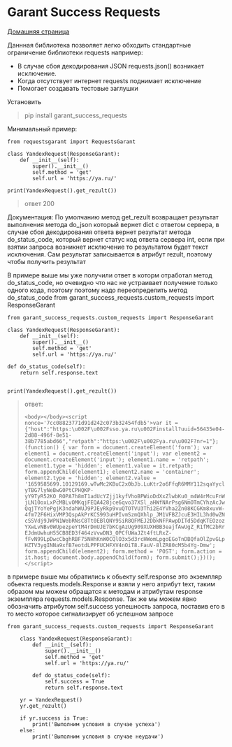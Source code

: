 # Garant Success Requests


[Домашняя страница](https://github.com/plp-kolyan/CustomRequests.git)

Даннная библиотека позволяет легко обходить стандартные ограничение библиотеки requests
например:
- В случае сбоя декодирования JSON requests.json() возникает исключение.
- Когда отсутствует интернет requests поднимает исключение
- Помогает создавать тестовые заглушки

Установить
>pip install garant_success_requests

Минимальный пример:
    
    from requestsgarant import RequestsGarant

    class YandexRequest(ResponseGarant):
        def __init__(self):
            super().__init__()
            self.method = 'get'
            self.url = 'https://ya.ru/'

    print(YandexRequest().get_rezult())
    
>ответ 200
    
Документация:
По умолчанию метод get_rezult возвращает результат выполнения метода do_json который вернет dict c
ответом сервера, в случае сбоя декодирования ответа вернет результат метода do_status_code, который
вернет статус код ответа сервера int, если при взятии запроса возникнет исключение то результатом будет
текст исключения.
Сам результат записывается в атрибут rezult, поэтому чтобы получить результат

В примере выше мы уже получили ответ в которм отработал метод do_status_code, но очевидно что нас не
устраивает получение только одного кода, поэтому поэтому надо переопределить метод do_status_code
    from garant_success_requests.custom_requests import ResponseGarant

    from garant_success_requests.custom_requests import ResponseGarant
    
    class YandexRequest(ResponseGarant):
        def __init__(self):
            super().__init__()
            self.method = 'get'
            self.url = 'https://ya.ru/'
            
    def do_status_code(self):
        return self.response.text


    print(YandexRequest().get_rezult())
>ответ:
>
>`<body></body><script nonce='7cc08823771d91d242c073b32454fdb5'>var it = {"host":"https:\u002F\u002Fsso.ya.ru\u002Finstall?uuid=56435e04-2d88-496f-8e51-38b7785abd66","retpath":"https:\u002F\u002Fya.ru\u002F?nr=1"};(function() { var form = document.createElement('form'); var element1 = document.createElement('input'); var element2 = document.createElement('input'); element1.name = 'retpath'; element1.type = 'hidden'; element1.value = it.retpath; form.appendChild(element1); element2.name = 'container'; element2.type = 'hidden'; element2.value = '1659585699.10129169.wTwMc2KBuC2x0bJb.LuKtr2o6FfqR6MMY112sqaYyclyTBG7lyNeBwG0PtCPHQKP-yY9TyR52KO_ROPA7h8mT1adUcYZjj1kyfVhoBPWioDdXxZlwbKu0_m4W4rMcuFnWjLN10oxLxPcMBLvOMKqjFEQA428jce6qvo37XSl_aHWfNArPsg6NmOTmCYhzAcJwQqjTYoYePgjK3ndahWUJ9PJEyRkp9vuQTOTVU3Thi2E4YVha2Zn08KCGKm8xuvW-4fm72F6HixVMP3QspAkPrKCS993uHPIvmSzmQXhlp_JM1VFBZJcuE3HIL3hd0wZNcSSVdj9JWPN1WebRNsC8Tt0EBlQNY9SiR8QFMEJ2DbkNFPAwpDITd5DdqKTEOzozYXwLvNBv0WUpezpeYtM4rDmUJE7bKCgAzUg909XUXHBB3eajfAwUgZ_R1fMC2bRrEJdmUwhuH55CB8ED3f464zVvwDN3_OPCfUWaJZt4ftLRxZ-fFvN99LpDwcCbghRBF75NHhKnW0CQlO3x5d3rcHWomLpgoEGoTnDBQfaOlZpvGLpHZTV3ygINNa9xfB7eotdLPPFUCHFXV4nOiT8.FauV-8lZR80cM5b4Yg-Dmw'; form.appendChild(element2); form.method = 'POST'; form.action = it.host; document.body.appendChild(form); form.submit();})();</script>`

в примере выше мы обратились к обьекту self.response это экземпляр обьекта requests.models.Response и взяли у него атрибут texт, таким образом мы можем обращатся
к методам и атрибутам response экземпляра requests.models.Response.
Так же мы можем явно обозначить атрибутом self.success успешность запроса, поставив его в то место которое сигнализирует об успешном запросе

    from garant_success_requests.custom_requests import ResponseGarant

        class YandexRequest(ResponseGarant):
            def __init__(self):
                super().__init__()
                self.method = 'get'
                self.url = 'https://ya.ru/'

            def do_status_code(self):
                self.success = True
                return self.response.text

        yr = YandexRequest()
        yr.get_rezult()

        if yr.success is True:            
            print('Выполним условия в случае успеха')
        else:
            print('Выполним условия в случае неудачи')
     





    


